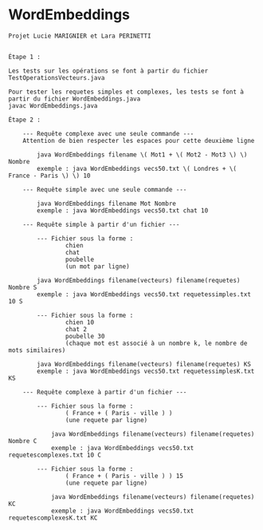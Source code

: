  # WordEmbeddings

	Projet Lucie MARIGNIER et Lara PERINETTI
	
	
	Étape 1 : 
	
	Les tests sur les opérations se font à partir du fichier TestOperationsVecteurs.java
	
	Pour tester les requetes simples et complexes, les tests se font à partir du fichier WordEmbeddings.java	
	javac WordEmbeddings.java
	
	Étape 2 : 
	
		--- Requête complexe avec une seule commande ---
		Attention de bien respecter les espaces pour cette deuxième ligne
		
			java WordEmbeddings filename \( Mot1 + \( Mot2 - Mot3 \) \) Nombre
			exemple : java WordEmbeddings vecs50.txt \( Londres + \( France - Paris \) \) 10
			
		--- Requête simple avec une seule commande ---

			java WordEmbeddings filename Mot Nombre
			exemple : java WordEmbeddings vecs50.txt chat 10
			
		--- Requête simple à partir d'un fichier ---
			
			--- Fichier sous la forme : 
					chien
					chat
					poubelle
					(un mot par ligne)
			
			java WordEmbeddings filename(vecteurs) filename(requetes)  Nombre S
			exemple : java WordEmbeddings vecs50.txt requetessimples.txt 10 S

			--- Fichier sous la forme : 
					chien 10
					chat 2
					poubelle 30
					(chaque mot est associé à un nombre k, le nombre de mots similaires)
			
			java WordEmbeddings filename(vecteurs) filename(requetes) KS
			exemple : java WordEmbeddings vecs50.txt requetessimplesK.txt KS
			
		--- Requête complexe à partir d'un fichier ---
		
			--- Fichier sous la forme : 
					( France + ( Paris - ville ) ) 
					(une requete par ligne)
					
				java WordEmbeddings filename(vecteurs) filename(requetes)  Nombre C
				exemple : java WordEmbeddings vecs50.txt requetescomplexes.txt 10 C
				
			--- Fichier sous la forme : 
					( France + ( Paris - ville ) ) 15
					(une requete par ligne)
					
				java WordEmbeddings filename(vecteurs) filename(requetes) KC
				exemple : java WordEmbeddings vecs50.txt requetescomplexesK.txt KC
					
					
					
					
					
